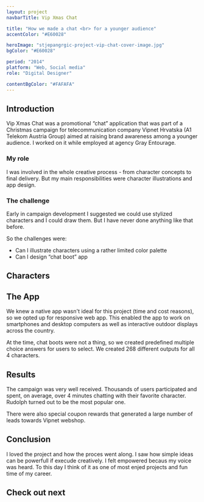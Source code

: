 ```yaml
---
layout: project
navbarTitle: Vip Xmas Chat

title: "How we made a chat <br> for a younger audience"
accentColor: "#E60028"

heroImage: "stjepangrgic-project-vip-chat-cover-image.jpg"
bgColor: "#E60028"

period: "2014"
platform: "Web, Social media"
role: "Digital Designer"

contentBgColor: "#FAFAFA"
---
```

<!-- Promotional chat app -->

## Introduction
Vip Xmas Chat was a promotional “chat” application that was part of a Christmas campaign for telecommunication company Vipnet Hrvatska (A1 Telekom Austria Group) aimed at raising brand awareness among a younger audience. I worked on it while employed at agency Gray Entourage.

### My role
I was involved in the whole creative process - from character concepts to final delivery. But my main responsibilities were character illustrations and app design.

### The challenge
Early in campaign development I suggested we could use stylized characters and I could draw them. But I have never done anything like that before.

So the challenges were:
- Can I illustrate characters using a rather limited color palette
- Can I design “chat boot” app

## Characters
<figure class="grid-width fix-img">
  <simg name="stjepangrgic-project-vip-chat-character-bozidar.jpg" />
</figure>

<figure class="grid-width fix-img">
  <simg name="stjepangrgic-project-vip-chat-character-rudolf.jpg" />
</figure>

<figure class="grid-width fix-img">
  <simg name="stjepangrgic-project-vip-chat-character-santa.jpg" />
</figure>

<figure class="grid-width fix-img">
  <simg name="stjepangrgic-project-vip-chat-character-elf-girl.jpg" />
</figure>

<figure class="full-width fix-img big-image">
  <simg name="stjepangrgic-project-vip-chat-character-illustrator-lines.jpg" />
</figure>

## The App
We knew a native app wasn't ideal for this project (time and cost reasons), so we opted up for responsive web app. This enabled the app to work on smartphones and desktop computers as well as interactive outdoor displays across the country.

<figure class="grid-width fix-img">
  <simg name="stjepangrgic-project-vip-chat-app-phones.png" />
</figure>

<figure class="grid-width fix-img">
  <simg name="stjepangrgic-project-vip-chat-app-displays.jpg" />
</figure>

At the time, chat boots were not a thing, so we created predefined multiple choice answers for users to select. We created 268 different outputs for all 4 characters.

<figure class="grid-width fix-img">
  <simg name="stjepangrgic-project-vip-chat-app-outputs.jpg" />
</figure>

## Results
The campaign was very well received. Thousands of users participated and spent, on average, over 4 minutes chatting with their favorite character. Rudolph turned out to be the most popular one.

There were also special coupon rewards that generated a large number of leads towards Vipnet webshop.

<figure class="grid-width fix-img">
  <simg name="stjepangrgic-project-vip-chat-coupons.jpg" />
</figure>

## Conclusion
I loved the project and how the proces went along. I saw how simple ideas can be powerfull if execude creatively. I felt empowered becaus my voice was heard.
To this day I think of it as one of most enjed projects and fun time of my career.

## Check out next
<div class="grid-width next-project">
  <ProjectCard
    url="/work/share-istria"
    title="Share Istria"
    description="Creative Tourism Campaign"
    period="2016"
    image="stjepangrgic-shareistria-card.jpg"
    linkText="Read the case study"
    :tags="['Branding', 'Icons', 'Web Application', 'Corporate Site']"
    underlinColor="#0082AF"/>
</div>

</div>

<script>
import slink from '@/theme/components/slink.vue'
import simg from '@/theme/components/simg.vue'
// import ProjectHeader from '@/theme/components/ProjectHeader.vue'
import PageHeader from '@/theme/components/PageHeader.vue'
import ProjectHeroSection from '@/theme/components/ProjectHeroSection.vue'
import ProjectCard from '@/theme/components/ProjectCard.vue'
import ProjectInfo from '@/theme/components/ProjectInfo.vue'

export default {
  components: {
    slink,
    // ProjectHeader,
    simg,
    PageHeader,
    ProjectHeroSection,
    ProjectCard,
    ProjectInfo
  }
}
</script>

<style lang="stylus" scoped>
.content
  background-color: #FAFAFA;

.big-image
  mix-blend-mode: multiply;
  position: relative;
  /*overflow: scroll;*/
  img
    /*min-height: 300px;*/
    object-fit cover
    min-height 300px
  &:after
    content ""
    position: absolute;
    width: 100%;
    height: 400px;
    bottom: -400px;
    left: 0;
    opacity: 0.3;
    background-image: linear-gradient(180deg, #E4E4E4 0%, #FAFAFA 100%);
</style>
